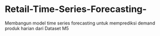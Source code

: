 # Retail-Time-Series-Forecasting-
Membangun model time series forecasting untuk memprediksi demand produk harian dari Dataset M5
